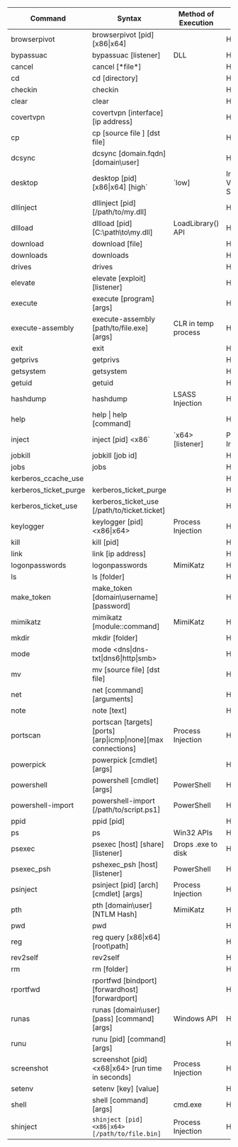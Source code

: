 | Command               | Syntax                                                      	| Method of Execution 	| More Info |
|-----------------------|---------------------------------------------------------------|-----------------------|-----------|
| browserpivot		  	| browserpivot [pid] [x86\|x64]								| 					  	| HERE      |
| bypassuac				| bypassuac [listener]											| DLL				  	| HERE		|
| cancel				| cancel [\*file\*]												|					  	| HERE 	  	|
| cd 					| cd [directory]												| 					  	| HERE  	|
| checkin 				| checkin 														|   				  	| HERE      |
| clear					| clear 														| 					  	| HERE  	|
| covertvpn 			| covertvpn [interface] [ip address]							|					  	| HERE 	  	|
| cp 					| cp [source file ] [dst file]									|  					  	| HERE 	  	|
| dcsync				| dcsync [domain.fqdn] [domain\user]							| 					  	| HERE      |
| desktop 				| desktop [pid] [x86\|x64] [high`|`low]						| Injects VNC Serer	  	| HERE 	  	|
| dllinject 			| dllinject [pid] [/path/to/my.dll]								|					  	| HERE      |
| dllload 				| dllload [pid] [C:\path\to\my.dll]								| LoadLibrary()	API	  	| HERE 	  	|
| download	 			| download [file]												|					  	| HERE  	|
| downloads 			| downloads													    |					  	| HERE 		|
| drives				| drives														|						| HERE 		|
| elevate				| elevate [exploit] [listener]									| 						| HERE 		|
| execute 				| execute [program] [args]										|						| HERE 		|
| execute-assembly		| execute-assembly [path/to/file.exe] [args]					| CLR in temp process	| HERE		|
| exit 					| exit 															|						| HERE		|
| getprivs				| getprivs														|						| HERE		|
| getsystem				| getsystem														| 						| HERE		|
| getuid				| getuid														|						| HERE		|
| hashdump				| hashdump														| LSASS Injection		| HERE		|
| help					| help \| help [command]										|						| HERE		|
| inject 				| inject [pid] <x86`|`x64> [listener]							| Process Injection 	| HERE		|
| jobkill				| jobkill [job id]												|						| HERE 		|
| jobs					| jobs															|						| HERE 		|
| kerberos_ccache_use	| 																|						| HERE 		|
| kerberos_ticket_purge | kerberos_ticket_purge 										| 						| HERE		|
| kerberos_ticket_use	| kerberos_ticket_use [/path/to/ticket.ticket]					| 						| HERE		|
| keylogger				| keylogger [pid] <x86\|x64>									| Process Injection 	| HERE 		|			
| kill 					| kill [pid]													| 						| HERE 		|
| link 					| link [ip address]												| 						| HERE 		|
| logonpasswords 		| logonpasswords												| MimiKatz				| HERE 		|
| ls 					| ls [folder]													| 						| HERE 		|
| make_token			| make_token [domain\username] [password]						| 						| HERE 		|
| mimikatz 				| mimikatz [module::command] <args>								| MimiKatz 				| HERE 		|
| mkdir 				| mkdir [folder]												| 						| HERE 		|
| mode 					| mode <dns\|dns-txt\|dns6\|http\|smb>						|						| HERE 		|
| mv					| mv [source file] [dst file]									| 						| HERE 		|
| net 					| net [command][arguments]										|						| HERE 		|
| note					| note [text]													|						| HERE 		|
| portscan				| portscan [targets][ports][arp\|icmp\|none][max connections]	| Process Injection 	| HERE 		|
| powerpick				| powerpick [cmdlet] [args]										|						| HERE 		|
| powershell			| powershell [cmdlet] [args]									| PowerShell 			| HERE 		|
| powershell-import		| powershell-import [/path/to/script.ps1]						| PowerShell 			| HERE  	|
| ppid 					| ppid [pid]													|						| HERE 		|
| ps 					| ps 															| Win32 APIs			| HERE 		|
| psexec				| psexec [host] [share] [listener] 								| Drops .exe to disk 	| HERE 		|
| psexec_psh			| pshexec_psh [host] [listener]									| PowerShell 			| HERE 		|
| psinject				| psinject [pid] [arch] [cmdlet] [args]							| Process Injection		| HERE 		|
| pth 					| pth [domain\user] [NTLM Hash]									| MimiKatz 				| HERE 		|
| pwd 					| pwd 															| 						| HERE 		|
| reg 					| reg query [x86\|x64] [root\path]								|						| HERE 		|
| rev2self				| rev2self														| 						| HERE 		|
| rm 					| rm [folder]													| 						| HERE 		|
| rportfwd				| rportfwd [bindport] [forwardhost] [forwardport]				| 						| HERE 		|
| runas					| runas [domain\user] [pass] [command] [args]					| Windows API 			| HERE 		|
| runu 					| runu [pid] [command] [args]									|						| HERE 		|
| screenshot 			| screenshot [pid] <x68\|x64> [run time in seconds]			| Process Injection 	| HERE 		|
| setenv				| setenv [key] [value]											| 						| HERE 		|
| shell 				| shell [command] [args]										| cmd.exe 				| HERE 		|
| shinject				| `shinject [pid] <x86\|x64> [/path/to/file.bin]`				| Process Injection 	| HERE 		|